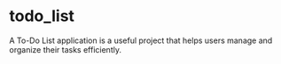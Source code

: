 # todo_list
A To-Do List application is a useful project that helps users manage and organize their tasks efficiently.
